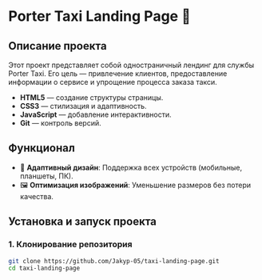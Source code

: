 # Porter Taxi Landing Page 🚖

## Описание проекта

Этот проект представляет собой одностраничный лендинг для службы Porter Taxi. Его цель — привлечение клиентов, предоставление информации о сервисе и упрощение процесса заказа такси.

- **HTML5** — создание структуры страницы.
- **CSS3** — стилизация и адаптивность.
- **JavaScript** — добавление интерактивности.
- **Git** — контроль версий.

## Функционал

- 📱 **Адаптивный дизайн**: Поддержка всех устройств (мобильные, планшеты, ПК).
- 🖼️ **Оптимизация изображений**: Уменьшение размеров без потери качества.

## Установка и запуск проекта

### 1. Клонирование репозитория
```bash
git clone https://github.com/Jakyp-05/taxi-landing-page.git
cd taxi-landing-page
